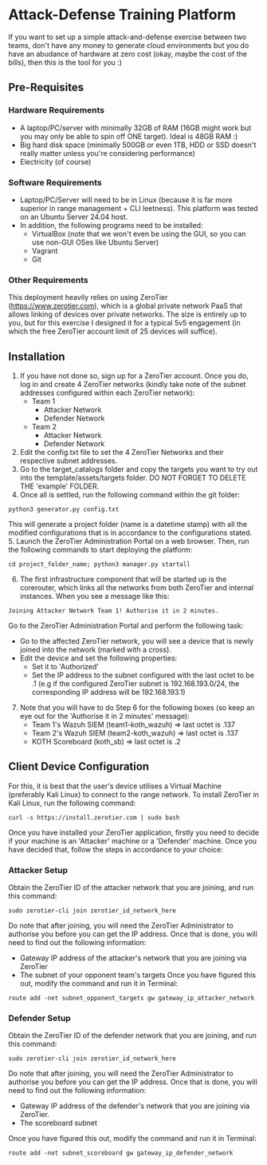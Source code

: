 # Attack-Defense Training Platform
If you want to set up a simple attack-and-defense exercise between two teams, don't have any money to generate cloud environments but you do have an abudance of hardware at zero cost (okay, maybe the cost of the bills), then this is the tool for you :)
## Pre-Requisites
### Hardware Requirements
- A laptop/PC/server with minimally 32GB of RAM (16GB might work but you may only be able to spin off ONE target). Ideal is 48GB RAM :)
- Big hard disk space (minimally 500GB or even 1TB, HDD or SSD doesn't really matter unless you're considering performance)
- Electricity (of course)
### Software Requirements
- Laptop/PC/Server will need to be in Linux (because it is far more superior in range management + CLI leetness). This platform was tested on an Ubuntu Server 24.04 host.
- In addition, the following programs need to be installed:
    - VirtualBox (note that we won't even be using the GUI, so you can use non-GUI OSes like Ubuntu Server)
    - Vagrant
    - Git
### Other Requirements
This deployment heavily relies on using ZeroTier (https://www.zerotier.com), which is a global private network PaaS that allows linking of devices over private networks. The size is entirely up to you, but for this exercise I designed it for a typical 5v5 engagement (in which the free ZeroTier account limit of 25 devices will suffice).
## Installation
1. If you have not done so, sign up for a ZeroTier account. Once you do, log in and create 4 ZeroTier networks (kindly take note of the subnet addresses configured within each ZeroTier network):
    - Team 1
        - Attacker Network
        - Defender Network
    - Team 2
        - Attacker Network
        - Defender Network
2. Edit the config.txt file to set the 4 ZeroTier Networks and their respective subnet addresses.
3. Go to the target_catalogs folder and copy the targets you want to try out into the template/assets/targets folder. DO NOT FORGET TO DELETE THE 'example' FOLDER.
4. Once all is settled, run the following command within the git folder:
```
python3 generator.py config.txt
```
This will generate a project folder (name is a datetime stamp) with all the modified configurations that is in accordance to the configurations stated.
5. Launch the ZeroTier Administration Portal on a web browser. Then, run the following commands to start deploying the platform:
```
cd project_folder_name; python3 manager.py startall
```
6. The first infrastructure component that will be started up is the corerouter, which links all the networks from both ZeroTier and internal instances. When you see a message like this:
```
Joining Attacker Network Team 1! Authorise it in 2 minutes.
```
Go to the ZeroTier Administration Portal and perform the following task:
- Go to the affected ZeroTier network, you will see a device that is newly joined into the network (marked with a cross).
- Edit the device and set the following properties:
    - Set it to 'Authorized'
    - Set the IP address to the subnet configured with the last octet to be .1 (e.g if the configured ZeroTier subnet is 192.168.193.0/24, the corresponding IP address will be 192.168.193.1)
7. Note that you will have to do Step 6 for the following boxes (so keep an eye out for the 'Authorise it in 2 minutes' message):
    - Team 1's Wazuh SIEM (team1-koth_wazuh) => last octet is .137
    - Team 2's Wazuh SIEM (team2-koth_wazuh) => last octet is .137
    - KOTH Scoreboard (koth_sb) => last octet is .2
## Client Device Configuration
For this, it is best that the user's device utilises a Virtual Machine (preferably Kali Linux) to connect to the range network. To install ZeroTier in Kali Linux, run the following command:
```
curl -s https://install.zerotier.com | sudo bash
```
Once you have installed your ZeroTier application, firstly you need to decide if your machine is an 'Attacker' machine or a 'Defender' machine. Once you have decided that, follow the steps in accordance to your choice:
### Attacker Setup
Obtain the ZeroTier ID of the attacker network that you are joining, and run this command:
```
sudo zerotier-cli join zerotier_id_network_here 
```
Do note that after joining, you will need the ZeroTier Administrator to authorise you before you can get the IP address. Once that is done, you will need to find out the following information:
- Gateway IP address of the attacker's network that you are joining via ZeroTier
- The subnet of your opponent team's targets
Once you have figured this out, modify the command and run it in Terminal:
```
route add -net subnet_opponent_targets gw gateway_ip_attacker_network
```
### Defender Setup
Obtain the ZeroTier ID of the defender network that you are joining, and run this command:
```
sudo zerotier-cli join zerotier_id_network_here 
```
Do note that after joining, you will need the ZeroTier Administrator to authorise you before you can get the IP address. Once that is done, you will need to find out the following information:
- Gateway IP address of the defender's network that you are joining via ZeroTier.
- The scoreboard subnet

Once you have figured this out, modify the command and run it in Terminal:
```
route add -net subnet_scoreboard gw gateway_ip_defender_network
```
